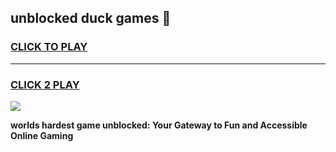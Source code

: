 
## unblocked duck games 👋
<h3>
<a href="https://premium.freeplayer.one?title=unblocked_duck_games&ref=13F">CLICK TO PLAY</a></h3>
<hr>

<h3>
<a href="https://premium.freeplayer.one?title=unblocked_duck_games&ref=13F">CLICK 2 PLAY</a>
  
</h3>

<a href="https://premium.freeplayer.one?title=unblocked_duck_games&ref=12F/"><img src="https://clearcache.store/games.png"></a>


**worlds hardest game unblocked: Your Gateway to Fun and Accessible Online Gaming**
